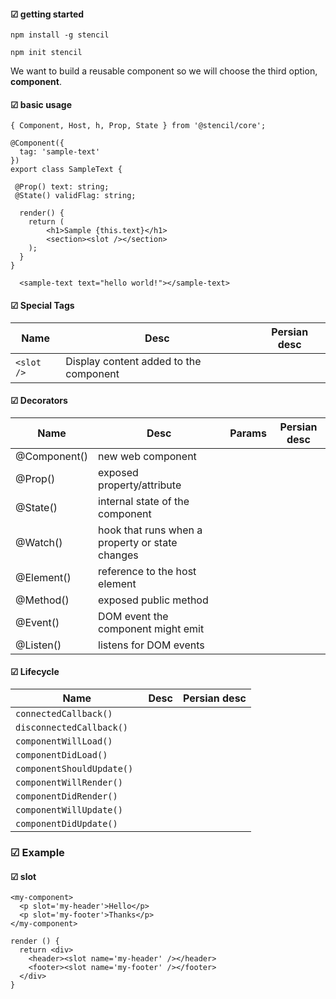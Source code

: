 #### ☑ getting started
```
npm install -g stencil
```
```
npm init stencil
```
We want to build a reusable component so we will choose the third option, **component**.


#### ☑ basic usage
```
{ Component, Host, h, Prop, State } from '@stencil/core';

@Component({
  tag: 'sample-text'
})
export class SampleText {

 @Prop() text: string;
 @State() validFlag: string;

  render() {
    return (
        <h1>Sample {this.text}</h1>
        <section><slot /></section>
    );
  }
}
```
```
  <sample-text text="hello world!"></sample-text>
```

#### ☑ Special Tags
|Name|Desc|Persian desc|
|-|-|-|
|```<slot />```|Display content added to the component ||

#### ☑ Decorators
|Name|Desc|Params|Persian desc|
|-|-|-|-|
|@Component()|new web component|||
|@Prop()|exposed property/attribute|||
|@State()|internal state of the component|||
|@Watch()|hook that runs when a property or state changes|||
|@Element()| reference to the host element|||
|@Method()| exposed public method|||
|@Event()|DOM event the component might emit|||
|@Listen()|listens for DOM events|||

#### ☑ Lifecycle
|Name|Desc|Persian desc|
|-|-|-|
| ```connectedCallback()	 ```|||
| ```disconnectedCallback()	 ```|||
| ```componentWillLoad()	 ```|||
| ```componentDidLoad()		 ```|||
| ```componentShouldUpdate() ```|||
| ```componentWillRender()	 ```|||
| ```componentDidRender()	 ```|||
| ```componentWillUpdate()	 ```|||
| ```componentDidUpdate()    ```|||



### ☑ Example
#### ☑ slot
```
<my-component>
  <p slot='my-header'>Hello</p>
  <p slot='my-footer'>Thanks</p>
</my-component>
```
```
render () {
  return <div>
    <header><slot name='my-header' /></header>
    <footer><slot name='my-footer' /></footer>
  </div>
}
```

